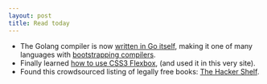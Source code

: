 ```yaml
---
layout: post
title: Read today
---
```


- The Golang compiler is now [written in Go itself](http://talks.golang.org/2015/gogo.slide#1), making it one of many languages with [bootstrapping compilers](https://en.wikipedia.org/wiki/Bootstrapping_%28compilers%29).
- Finally learned [how to use CSS3 Flexbox](https://css-tricks.com/snippets/css/a-guide-to-flexbox/), (and used it in this very site).
- Found this crowdsourced listing of legally free books: [The Hacker Shelf](http://hackershelf.com/topics/).